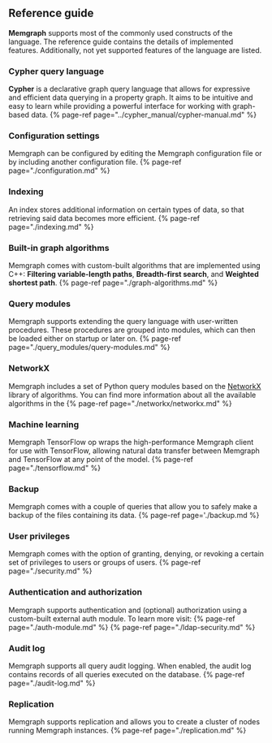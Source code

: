 ## Reference guide

**Memgraph** supports most of the commonly used constructs of the language. The
reference guide contains the details of implemented features. Additionally,
not yet supported features of the language are listed.

### Cypher query language
**Cypher** is a declarative graph query language that allows for expressive and efficient data querying in a property graph. It aims to be intuitive and easy to learn while
providing a powerful interface for working with graph-based data. 
{% page-ref page="../cypher_manual/cypher-manual.md" %}

### Configuration settings

Memgraph can be configured by editing the Memgraph configuration file or by including another configuration file. 
{% page-ref page="./configuration.md" %}

### Indexing

An index stores additional information on certain types of data, so that retrieving said data becomes more efficient.
{% page-ref page="./indexing.md" %}

### Built-in graph algorithms

Memgraph comes with custom-built algorithms that are implemented using C++: **Filtering variable-length paths**, **Breadth-first search**, and **Weighted shortest path**.
{% page-ref page="./graph-algorithms.md" %}

### Query modules

Memgraph supports extending the query language with user-written procedures. 
These procedures are grouped into modules, which can then be loaded either on startup or later on.
{% page-ref page="./query_modules/query-modules.md" %}

### NetworkX

Memgraph includes a set of Python query modules based on the [NetworkX](https://networkx.github.io/) library of algorithms.
You can find more information about all the available algorithms in the {% page-ref page="./networkx/networkx.md" %}

### Machine learning

Memgraph TensorFlow op wraps the high-performance Memgraph client for use with TensorFlow, 
allowing natural data transfer between Memgraph and TensorFlow at any point of the model.
{% page-ref page="./tensorflow.md" %}

### Backup

Memgraph comes with a couple of queries that allow you to safely make a backup of the files containing its data.
{% page-ref page='./backup.md %}

### User privileges

Memgraph comes with the option of granting, denying, or revoking a certain set of privileges to users or groups of users.
{% page-ref page="./security.md" %}

### Authentication and authorization

Memgraph supports authentication and (optional) authorization using a custom-built external auth module.
To learn more visit:
{% page-ref page="./auth-module.md" %}
{% page-ref page="./ldap-security.md" %}

### Audit log

Memgraph supports all query audit logging. When enabled, the audit log contains records of all queries executed on the database.
{% page-ref page="./audit-log.md" %}

### Replication

Memgraph supports replication and allows you to create a cluster of nodes running Memgraph instances. 
{% page-ref page="./replication.md" %}